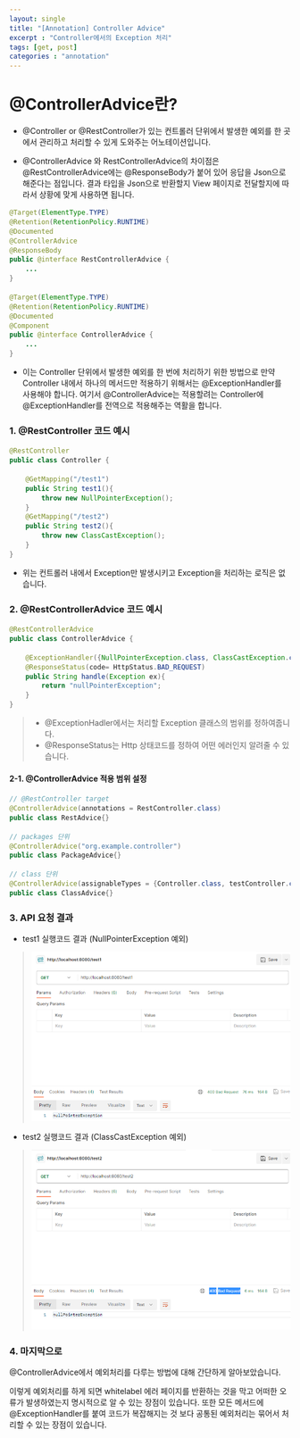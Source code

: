 ```yaml
---
layout: single
title: "[Annotation] Controller Advice"
excerpt : "Controller에서의 Exception 처리"
tags: [get, post]
categories : "annotation"
---
```


# @ControllerAdvice란?

- @Controller or @RestController가 있는 컨트롤러 단위에서 발생한 예외를 한 곳에서 관리하고 처리할 수 있게 도와주는 어노테이션입니다. 

- @ControllerAdvice 와 RestControllerAdvice의 차이점은 @RestControllerAdvice에는 @ResponseBody가 붙어 있어 응답을 Json으로 해준다는 점입니다. 결과 타입을 Json으로 반환할지 View 페이지로 전달할지에 따라서 상황에 맞게 사용하면 됩니다. 

```java
@Target(ElementType.TYPE) 
@Retention(RetentionPolicy.RUNTIME) 
@Documented 
@ControllerAdvice 
@ResponseBody 
public @interface RestControllerAdvice {
    ... 
} 

@Target(ElementType.TYPE) 
@Retention(RetentionPolicy.RUNTIME) 
@Documented 
@Component 
public @interface ControllerAdvice {
    ... 
}
```

- 이는 Controller 단위에서 발생한 예외를 한 번에 처리하기 위한 방법으로 만약 Controller 내에서 하나의 메서드만 적용하기 위해서는 @ExceptionHandler를 사용해야 합니다. 여기서 @ControllerAdvice는 적용할려는 Controller에 @ExceptionHandler를 전역으로 적용해주는 역활을 합니다. 

### 1. @RestController 코드 예시

```java
@RestController
public class Controller {

    @GetMapping("/test1")
    public String test1(){
        throw new NullPointerException();
    }
    @GetMapping("/test2")
    public String test2(){
        throw new ClassCastException();
    }
}
```

- 위는 컨트롤러 내에서 Exception만 발생시키고 Exception을 처리하는 로직은 없습니다. 

### 2. @RestControllerAdvice 코드 예시

```java
@RestControllerAdvice
public class ControllerAdvice {

    @ExceptionHandler({NullPointerException.class, ClassCastException.class})
    @ResponseStatus(code= HttpStatus.BAD_REQUEST)
    public String handle(Exception ex){
        return "nullPointerException";
    }
}
```

>- @ExceptionHadler에서는 처리할 Exception 클래스의 범위를 정하여줍니다. 
>- @ResponseStatus는 Http 상태코드를 정하여 어떤 에러인지 알려줄 수 있습니다. 

#### 2-1. @ControllerAdvice 적용 범위 설정 

```java
// @RestController target
@ControllerAdvice(annotations = RestController.class)
public class RestAdvice{}

// packages 단위 
@ControllerAdvice("org.example.controller")
public class PackageAdvice{}

// class 단위 
@ControllerAdvice(assignableTypes = {Controller.class, testController.class})
public class ClassAdvice{}
```

### 3. API 요청 결과 

- test1 실행코드 결과 (NullPointerException 예외)
>![](https://github.com/Euihyunee/Euihyunee.github.io/blob/main/_posts/img/exceptionNull.png?raw=true)
- test2 실행코드 결과 (ClassCastException 예외)
>![](https://github.com/Euihyunee/Euihyunee.github.io/blob/main/_posts/img/exceptionClass.png?raw=true)

### 4. 마지막으로

@ControllerAdvice에서 예외처리를 다루는 방법에 대해 간단하게 알아보았습니다. 

이렇게 예외처리를 하게 되면 whitelabel 에러 페이지를 반환하는 것을 막고 어떠한 오류가 발생하였는지 명시적으로 알 수 있는 장점이 있습니다. 또한 모든 메서드에 @ExceptionHandler를 붙여 코드가 복잡해지는 것 보다 공통된 예외처리는 묶어서 처리할 수 있는 장점이 있습니다. 

